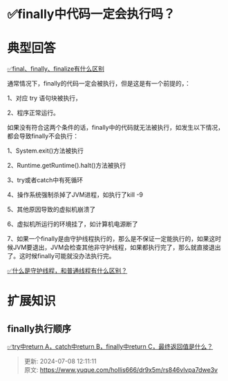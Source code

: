# ✅finally中代码一定会执行吗？

# 典型回答


[✅final、finally、finalize有什么区别](https://www.yuque.com/hollis666/dr9x5m/aptpcugzork18qpx)

 

通常情况下，finally的代码一定会被执行，但是这是有一个前提的，：

1、对应 try 语句块被执行， 

2、程序正常运行。



如果没有符合这两个条件的话，finally中的代码就无法被执行，如发生以下情况，都会导致finally不会执行：



1、System.exit()方法被执行

2、Runtime.getRuntime().halt()方法被执行

3、try或者catch中有死循环

4、操作系统强制杀掉了JVM进程，如执行了kill -9

5、其他原因导致的虚拟机崩溃了

6、虚拟机所运行的环境挂了，如计算机电源断了

7、如果一个finally是由守护线程执行的，那么是不保证一定能执行的，如果这时候JVM要退出，JVM会检查其他非守护线程，如果都执行完了，那么就直接退出了。这时候finally可能就没办法执行完。



[✅什么是守护线程，和普通线程有什么区别？](https://www.yuque.com/hollis666/dr9x5m/dlg6vw)

# 扩展知识


## finally执行顺序
[✅try中return A，catch中return B，finally中return C，最终返回值是什么？](https://www.yuque.com/hollis666/dr9x5m/ltw8ngs7yntrdk3a)



> 更新: 2024-07-08 12:11:11  
> 原文: <https://www.yuque.com/hollis666/dr9x5m/rs846vlvpa7dwe3v>